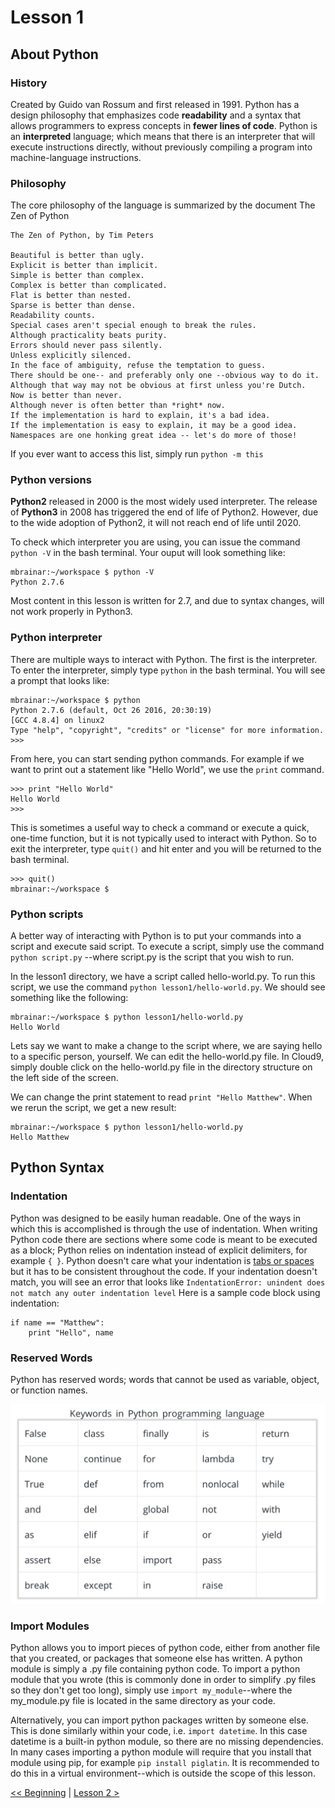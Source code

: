 # Lesson 1

## About Python

### History

Created by Guido van Rossum and first released in 1991. Python has a design
philosophy that emphasizes code **readability** and a syntax that allows 
programmers to express concepts in **fewer lines of code**. Python is an 
**interpreted** language; which means that there is an interpreter that will 
execute instructions directly, without previously compiling a program into 
machine-language instructions.

### Philosophy

The core philosophy of the language is summarized by the document The Zen of Python

```
The Zen of Python, by Tim Peters

Beautiful is better than ugly.
Explicit is better than implicit.
Simple is better than complex.
Complex is better than complicated.
Flat is better than nested.
Sparse is better than dense.
Readability counts.
Special cases aren't special enough to break the rules.
Although practicality beats purity.
Errors should never pass silently.
Unless explicitly silenced.
In the face of ambiguity, refuse the temptation to guess.
There should be one-- and preferably only one --obvious way to do it.
Although that way may not be obvious at first unless you're Dutch.
Now is better than never.
Although never is often better than *right* now.
If the implementation is hard to explain, it's a bad idea.
If the implementation is easy to explain, it may be a good idea.
Namespaces are one honking great idea -- let's do more of those!
```

If you ever want to access this list, simply run `python -m this`

### Python versions

**Python2** released in 2000 is the most widely used interpreter. The release of 
**Python3** in 2008 has triggered the end of life of Python2. However, due to the 
wide adoption of Python2, it will not reach end of life until 2020.

To check which interpreter you are using, you can issue the command 
`python -V` in the bash terminal. Your ouput will look something like:

```
mbrainar:~/workspace $ python -V
Python 2.7.6
```

Most content in this lesson is written for 2.7, and due to syntax changes, 
will not work properly in Python3.

### Python interpreter

There are multiple ways to interact with Python. The first is the interpreter. 
To enter the interpreter, simply type `python` in the bash terminal. You will 
see a prompt that looks like:

```
mbrainar:~/workspace $ python
Python 2.7.6 (default, Oct 26 2016, 20:30:19) 
[GCC 4.8.4] on linux2
Type "help", "copyright", "credits" or "license" for more information.
>>> 
```

From here, you can start sending python commands. For example if we want to 
print out a statement like "Hello World", we use the `print` command.

```
>>> print "Hello World"
Hello World
>>> 
```

This is sometimes a useful way to check a command or execute a quick, one-time
function, but it is not typically used to interact with Python. So to exit the 
interpreter, type `quit()` and hit enter and you will be returned to the bash 
terminal.

```
>>> quit()
mbrainar:~/workspace $ 
```

### Python scripts

A better way of interacting with Python is to put your commands into a script 
and execute said script. To execute a script, simply use the command 
`python script.py` --where script.py is the script that you wish to run.

In the lesson1 directory, we have a script called hello-world.py. To run this 
script, we use the command `python lesson1/hello-world.py`. We should see 
something like the following:

```
mbrainar:~/workspace $ python lesson1/hello-world.py 
Hello World
```

Lets say we want to make a change to the script where, we are saying hello to 
a specific person, yourself. We can edit the hello-world.py file. In Cloud9, 
simply double click on the hello-world.py file in the directory structure on 
the left side of the screen. 
<!--![lesson1-directory.png](/lesson1/lesson1-directory.png)-->
We can change the print statement to read `print "Hello Matthew"`. When we rerun 
the script, we get a new result:

```
mbrainar:~/workspace $ python lesson1/hello-world.py 
Hello Matthew
```

## Python Syntax

### Indentation

Python was designed to be easily human readable. One of the ways in which this 
is accomplished is through the use of indentation. When writing Python code 
there are sections where some code is meant to be executed as a block; Python 
relies on indentation instead of explicit delimiters, for example `{ }`. 
Python doesn't care what your indentation is 
[tabs or spaces](https://www.youtube.com/watch?v=SsoOG6ZeyUI) but it has to be 
consistent throughout the code. If your indentation doesn't match, you will see 
an error that looks like 
`IndentationError: unindent does not match any outer indentation level`
Here is a sample code block using indentation:

```
if name == "Matthew":
    print "Hello", name
```

### Reserved Words

Python has reserved words; words that cannot be used as variable, object, 
or function names.

![python-reserved-words.png](/lesson1/python-reserved-words.png)

### Import Modules

Python allows you to import pieces of python code, either from another file 
that you created, or packages that someone else has written. A python module 
is simply a .py file containing python code. To import a python module that 
you wrote (this is commonly done in order to simplify .py files so they don't 
get too long), simply use `import my_module`--where the my_module.py file is 
located in the same directory as your code.

Alternatively, you can import python packages written by someone else. This is 
done similarly within your code, i.e. `import datetime`. In this case datetime 
is a built-in python module, so there are no missing dependencies. In many cases 
importing a python module will require that you install that module using pip, 
for example `pip install piglatin`. It is recommended to do this in a virtual 
environment--which is outside the scope of this lesson.


[<< Beginning](/README.md) | [Lesson 2 >](/lesson2/README.md)